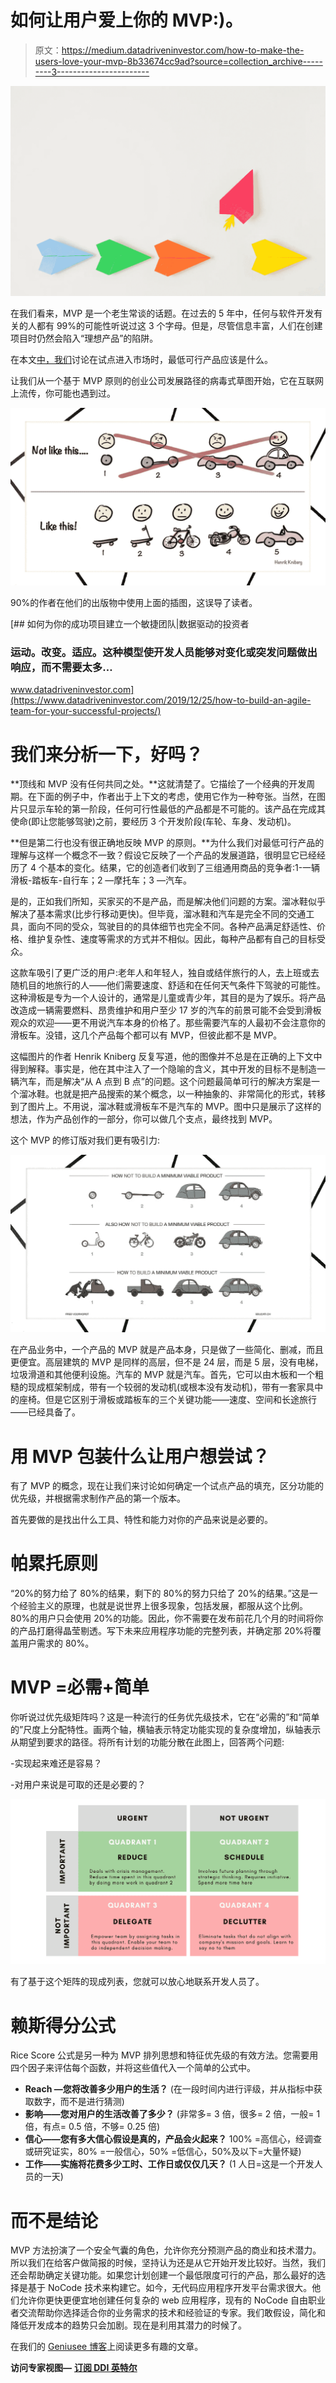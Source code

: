 # 如何让用户爱上你的 MVP:)。

> 原文：<https://medium.datadriveninvestor.com/how-to-make-the-users-love-your-mvp-8b33674cc9ad?source=collection_archive---------3----------------------->

![](img/3851a71f8ba8284f1b7c95f2f24c057e.png)

在我们看来，MVP 是一个老生常谈的话题。在过去的 5 年中，任何与软件开发有关的人都有 99%的可能性听说过这 3 个字母。但是，尽管信息丰富，人们在创建项目时仍然会陷入“理想产品”的陷阱。

在本文[中，我们](https://geniusee.com)讨论在试点进入市场时，最低可行产品应该是什么。

让我们从一个基于 MVP 原则的创业公司发展路径的病毒式草图开始，它在互联网上流传，你可能也遇到过。

![](img/912a63ec101be1eea68aebe05f534245.png)

90%的作者在他们的出版物中使用上面的插图，这误导了读者。

[](https://www.datadriveninvestor.com/2019/12/25/how-to-build-an-agile-team-for-your-successful-projects/) [## 如何为你的成功项目建立一个敏捷团队|数据驱动的投资者

### 运动。改变。适应。这种模型使开发人员能够对变化或突发问题做出响应，而不需要太多…

www.datadriveninvestor.com](https://www.datadriveninvestor.com/2019/12/25/how-to-build-an-agile-team-for-your-successful-projects/) 

# 我们来分析一下，好吗？

**顶线和 MVP 没有任何共同之处。**这就清楚了。它描绘了一个经典的开发周期。在下面的例子中，作者出于上下文的考虑，使用它作为一种夸张。当然，在图片只显示车轮的第一阶段，任何可行性最低的产品都是不可能的。该产品在完成其使命(即让您能够驾驶)之前，要经历 3 个开发阶段(车轮、车身、发动机)。

**但是第二行也没有很正确地反映 MVP 的原则。**为什么我们对最低可行产品的理解与这样一个概念不一致？假设它反映了一个产品的发展道路，很明显它已经经历了 4 个基本的变化。结果，它的创造者们收到了三组通用商品的竞争者:1-一辆滑板-踏板车-自行车；2 —摩托车；3 —汽车。

是的，正如我们所知，买家买的不是产品，而是解决他们问题的方案。溜冰鞋似乎解决了基本需求(比步行移动更快)。但毕竟，溜冰鞋和汽车是完全不同的交通工具，面向不同的受众，驾驶目的的具体细节也完全不同。各种产品满足舒适性、价格、维护复杂性、速度等需求的方式并不相似。因此，每种产品都有自己的目标受众。

这款车吸引了更广泛的用户:老年人和年轻人，独自或结伴旅行的人，去上班或去随机目的地旅行的人——他们需要速度、舒适和在任何天气条件下驾驶的可能性。这种滑板是专为一个人设计的，通常是儿童或青少年，其目的是为了娱乐。将产品改造成一辆需要燃料、昂贵维护和用户至少 17 岁的汽车的前景可能不会受到滑板观众的欢迎——更不用说汽车本身的价格了。那些需要汽车的人最初不会注意你的滑板车。没错，这几个产品每个都可以有 MVP，但彼此都不是 MVP。

这幅图片的作者 Henrik Kniberg 反复写道，他的图像并不总是在正确的上下文中得到解释。事实是，他在其中注入了一个隐喻的含义，其中开发的目标不是制造一辆汽车，而是解决“从 A 点到 B 点”的问题。这个问题最简单可行的解决方案是一个溜冰鞋。也就是把产品搜索的某个概念，以一种抽象的、非常简化的形式，转移到了图片上。不用说，溜冰鞋或滑板车不是汽车的 MVP。图中只是展示了这样的想法，作为产品创作的一部分，你可以做几个支点，最终找到 MVP。

这个 MVP 的修订版对我们更有吸引力:

![](img/b0f9686a6d42eb6aa9183d0b81d2320d.png)

在产品业务中，一个产品的 MVP 就是产品本身，只是做了一些简化、删减，而且更便宜。高层建筑的 MVP 是同样的高层，但不是 24 层，而是 5 层，没有电梯，垃圾滑道和其他便利设施。汽车的 MVP 就是汽车。首先，它可以由木板和一个粗糙的现成框架制成，带有一个较弱的发动机(或根本没有发动机)，带有一套家具中的座椅。但是它区别于滑板或踏板车的三个关键功能——速度、空间和长途旅行——已经具备了。

# 用 MVP 包装什么让用户想尝试？

有了 MVP 的概念，现在让我们来讨论如何确定一个试点产品的填充，区分功能的优先级，并根据需求制作产品的第一个版本。

首先要做的是找出什么工具、特性和能力对你的产品来说是必要的。

# 帕累托原则

“20%的努力给了 80%的结果，剩下的 80%的努力只给了 20%的结果。”这是一个经验主义的原理，也就是说世界上很多现象，包括发展，都服从这个比例。80%的用户只会使用 20%的功能。因此，你不需要在发布前花几个月的时间将你的产品打磨得晶莹剔透。写下未来应用程序功能的完整列表，并确定那 20%将覆盖用户需求的 80%。

# MVP =必需+简单

你听说过优先级矩阵吗？这是一种流行的任务优先级技术，它在“必需的”和“简单的”尺度上分配特性。画两个轴，横轴表示特定功能实现的复杂度增加，纵轴表示从期望到要求的路径。将所有计划的功能分散在此图上，回答两个问题:

-实现起来难还是容易？

-对用户来说是可取的还是必要的？

![](img/8369954a1ee9b037d774b4f43324d245.png)

有了基于这个矩阵的现成列表，您就可以放心地联系开发人员了。

# 赖斯得分公式

Rice Score 公式是另一种为 MVP 排列思想和特征优先级的有效方法。您需要用四个因子来评估每个函数，并将这些值代入一个简单的公式中。

*   **Reach —您将改善多少用户的生活？**
    (在一段时间内进行评级，并从指标中获取数字，而不是进行猜测)
*   **影响——您对用户的生活改善了多少？**
    (非常多= 3 倍，很多= 2 倍，一般= 1 倍，有点= 0.5 倍，不够= 0.25 倍)
*   **信心——您有多大信心假设是真的，产品会火起来？**
    100% =高信心，经调查或研究证实，80% =一般信心，50% =低信心，50%及以下=大量怀疑)
*   **工作——实施将花费多少工时、工作日或仅仅几天？**
    (1 人日=这是一个开发人员的一天)

# 而不是结论

MVP 方法扮演了一个安全气囊的角色，允许你充分预测产品的商业和技术潜力。所以我们在给客户做简报的时候，坚持认为还是从它开始开发比较好。当然，我们还会帮助确定关键功能。如果您计划创建一个最低限度可行的产品，那么最好的选择是基于 NoCode 技术来构建它。如今，无代码应用程序开发平台需求很大。他们允许你更快更便宜地创建任何复杂的 web 应用程序，现有的 NoCode 自由职业者交流帮助你选择适合你的业务需求的技术和经验证的专家。我们敢假设，简化和降低开发成本的趋势只会加剧。现在是利用其潜力的时候了。

在我们的 [Geniusee 博客](https://geniusee.com/blog)上阅读更多有趣的文章。

**访问专家视图—** [**订阅 DDI 英特尔**](https://datadriveninvestor.com/ddi-intel)